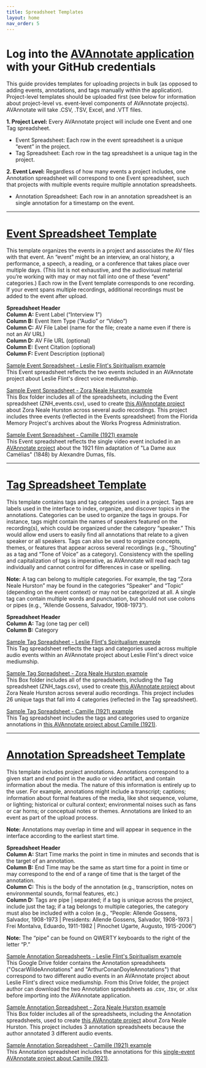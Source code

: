 ```yaml
---
title: Spreadsheet Templates
layout: home
nav_order: 5
---
```


# Log into the [AVAnnotate application](https://avannotate.netlify.app) with your GitHub credentials
This guide provides templates for uploading projects in bulk (as opposed to adding events, annotations, and tags manually within the application). Project-level templates should be uploaded first (see below for information about project-level vs. event-level components of AVAnnotate projects). AVAnnotate will take .CSV, .TSV, Excel, and .VTT files.

**1. Project Level:** Every AVAnnotate project will include one Event and one Tag spreadsheet. 
* Event Spreadsheet: Each row in the event spreadsheet is a unique “event” in the project.
* Tag Spreadsheet: Each row in the tag spreadsheet is a unique tag in the project.
  
**2. Event Level:** Regardless of how many events a project includes, one Annotation spreadsheet will correspond to one Event spreadsheet, such that projects with multiple events require multiple annotation spreadsheets. 
* Annotation Spreadsheet: Each row in an annotation spreadsheet is an single annotation for a timestamp on the event.
  
---
# [Event Spreadsheet Template](https://docs.google.com/spreadsheets/d/1noYKA8DFaHkSLq-MXSPwCccY3YFeyR52/edit?usp=drive_link&ouid=112492510360958259862&rtpof=true&sd=true)
This template organizes the events in a project and associates the AV files with that event. An “event” might be an interview, an oral history, a performance, a speech, a reading, or a conference that takes place over multiple days. (This list is not exhaustive, and the audiovisual material you’re working with may or may not fall into one of these “event” categories.) Each row in the Event template corresponds to one recording. If your event spans multiple recordings, additional recordings must be added to the event after upload.

**Spreadsheet Header** <br>
**Column A:** Event Label (“Interview 1”) <br>
**Column B:** Event Item Type (“Audio” or “Video”) <br>
**Column C:** AV File Label (name for the file; create a name even if there is not an AV URL) <br>
**Column D:** AV File URL (optional) <br>
**Column E:** Event Citation (optional) <br>
**Column F:** Event Description (optional) <br>

[Sample Event Spreadsheet - Leslie Flint's Spiritualism example](https://docs.google.com/spreadsheets/d/153aZGh905S1pK1a6eWW8GVCmEKDuMDJ9xsREEAuu7xE/edit?usp=sharing) <br> 
This Event spreadsheet reflects the two events included in an AVAnnotate project about Leslie Flint's direct voice mediumship. 

[Sample Event Spreadsheet - Zora Neale Hurston example](https://utexas.app.box.com/s/ce1cmsvs1ygs6jv1jr2wrfxryc7ig87q) <br>
This Box folder includes all of the spreadsheets, including the Event spreadsheet (ZNH_events.csv), used to create [this AVAnnotate project](https://tanyaclement.github.io/znh-1939/) about Zora Neale Hurston across several audio recordings. This project includes three events (reflected in the Events spreadsheet) from the Florida Memory Project's archives about the Works Progress Administration. 

[Sample Event Spreadsheet - Camille (1921) example](https://docs.google.com/spreadsheets/d/11oOHhd-wPZb7Kr3u5zWrX2ZhTQRn4EOPLuAOxhhKiyc/edit?gid=1408208239#gid=1408208239) <br>
This Event spreadsheet reflects the single video event included in an [AVAnnotate project](https://avannotate.github.io/camille/events/camille-1921/) about the 1921 film adaptation of "La Dame aux Camélias" (1848) by Alexandre Dumas, fils.  

---
# [Tag Spreadsheet Template](https://docs.google.com/spreadsheets/d/1LOuw5aiF4v00Ivx3S-ozPcGHzeZf3ovz/edit?usp=sharing&ouid=112492510360958259862&rtpof=true&sd=true)
This template contains tags and tag categories used in a project. Tags are labels used in the interface to index, organize, and discover topics in the annotations. Categories can be used to organize the tags in groups. For instance, tags might contain the names of speakers featured on the recording(s), which could be organized under the category “speaker.” This would allow end users to easily find all annotations that relate to a given speaker or all speakers. 
Tags can also be used to organize concepts, themes, or features that appear across several recordings (e.g., “Shouting” as a tag and “Tone of Voice” as a category). Consistency with the spelling and capitalization of tags is imperative, as AVAnnotate will read each tag individually and cannot control for differences in case or spelling. 

**Note:** 
A tag can belong to multiple categories. For example, the tag “Zora Neale Hurston” may be found in the categories “Speaker” and “Topic” (depending on the event context) or may not be categorized at all. 
A single tag can contain multiple words and punctuation, but should not use colons or pipes (e.g., “Allende Gossens, Salvador, 1908-1973”).

**Spreadsheet Header** <br>
**Column A:** Tag (one tag per cell) <br>
**Column B:** Category <br>

[Sample Tag Spreadsheet - Leslie Flint's Spiritualism example](https://docs.google.com/spreadsheets/d/1WxzBU2OxYxJ6tnC0Hyz3qbv1KrNP5NfIMZWKqqAWg1I/edit?usp=sharing) <br> 
This Tag spreadsheet reflects the tags and categories used across multiple audio events within an AVAnnotate project about Leslie Flint's direct voice mediumship. 

[Sample Tag Spreadsheet - Zora Neale Hurston example](https://utexas.app.box.com/s/ce1cmsvs1ygs6jv1jr2wrfxryc7ig87q) <br>
This Box folder includes all of the spreadsheets, including the Tag spreadsheet (ZNH_tags.csv), used to create [this AVAnnotate project](https://tanyaclement.github.io/znh-1939/) about Zora Neale Hurston across several audio recordings. This project includes 26 unique tags that fall into 4 categories (reflected in the Tag spreadsheet). 

[Sample Tag Spreadsheet - Camille (1921) example](https://docs.google.com/spreadsheets/d/11oOHhd-wPZb7Kr3u5zWrX2ZhTQRn4EOPLuAOxhhKiyc/edit?gid=2092947940#gid=2092947940) <br>
This Tag spreadsheet includes the tags and categories used to organize annotations in [this AVAnnotate project about Camille (1921)](https://avannotate.github.io/camille/tags/detail/).  

---
# [Annotation Spreadsheet Template](https://docs.google.com/spreadsheets/d/12yn6zxviUpNLYESlGfUyWTc83wmFfsOM/edit?usp=drive_link&ouid=112492510360958259862&rtpof=true&sd=true)
This template includes project annotations. Annotations correspond to a given start and end point in the audio or video artifact, and contain information about the media. The nature of this information is entirely up to the user. For example, annotations might include a transcript; captions; information about formal features of the media, like shot sequence, volume, or lighting; historical or cultural context; environmental noises such as fans or car horns; or conceptual notes or themes. 
Annotations are linked to an event as part of the upload process. 

**Note:** 
Annotations may overlap in time and will appear in sequence in the interface according to the earliest start time.

**Spreadsheet Header** <br>
**Column A:** Start Time marks the point in time in minutes and seconds that is the target of an annotation. <br>
**Column B:** End Time may be the same as start time for a point in time or may correspond to the end of a range of time that is the target of the annotation. <br>
**Column C:** This is the body of the annotation (e.g., transcription, notes on environmental sounds, formal features, etc.) <br>
**Column D:** Tags are pipe | separated; if a tag is unique across the project, include just the tag; if a tag belongs to multiple categories, the category must also be included with a colon (e.g., “People: Allende Gossens, Salvador, 1908-1973 | Presidents: Allende Gossens, Salvador, 1908-1973 | Frei Montalva, Eduardo, 1911-1982 | Pinochet Ugarte, Augusto, 1915-2006”) <br>

**Note:** 
The “pipe” can be found on QWERTY keyboards to the right of the letter “P.”

[Sample Annotation Spreadsheets - Leslie Flint's Spiritualism example](https://drive.google.com/drive/folders/1CzTX-WOQbCxYW3YefjOs4bThszHDr-oU?usp=drive_link) <br> 
This Google Drive folder contains the Annotation spreadsheets ("OscarWildeAnnotations" and "ArthurConanDoyleAnnotations") that correspond to two different audio events in an AVAnnotate project about Leslie Flint's direct voice mediumship. From this Drive folder, the project author can download the two Annotation spreadsheets as .csv, .tsv, or .xlsx before importing into the AVAnnotate application. 

[Sample Annotation Spreadsheet - Zora Neale Hurston example](https://utexas.app.box.com/s/ce1cmsvs1ygs6jv1jr2wrfxryc7ig87q) <br>
This Box folder includes all of the spreadsheets, including the Annotation spreadsheets, used to create [this AVAnnotate project](https://tanyaclement.github.io/znh-1939/) about Zora Neale Hurston. This project includes 3 annotation spreadsheets because the author annotated 3 different audio events. 

[Sample Annotation Spreadsheet - Camille (1921) example](https://docs.google.com/spreadsheets/d/11oOHhd-wPZb7Kr3u5zWrX2ZhTQRn4EOPLuAOxhhKiyc/edit?gid=0#gid=0) <br>
This Annotation spreadsheet includes the annotations for this [single-event AVAnnotate project about Camille (1921)](https://avannotate.github.io/camille/).  


